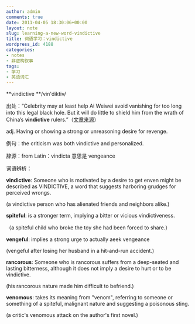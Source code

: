 ```yaml
---
author: admin
comments: true
date: 2011-04-05 18:30:06+00:00
layout: note
slug: learning-a-new-word-vindictive
title: 词语学习：vindictive
wordpress_id: 4188
categories:
- notes
- 非虚构叙事
tags:
- 学习
- 英语词汇
---
```


**vindictive **/vin'diktiv/

出处：“Celebrity may at least help Ai Weiwei avoid vanishing for too long into this legal black hole. But it will do little to shield him from the wrath of China’s **vindictive** rulers.”（[文章来源](http://www.economist.com/blogs/banyan/2011/04/law_china)）

adj. Having or showing a strong or unreasoning desire for revenge.

例句：the criticism was both vindictive and personalized.

辞源：from Latin：vindicta 意思是 vengeance

词语辨析：

**vindictive**: Someone who is motivated by a desire to get enven might be described as VINDICTIVE, a word that suggests harboring grudges for perceived wrongs.

(a vindictive person who has alienated friends and neighbors alike.)

**spiteful**: is a stronger term, implying a bitter or vicious vindictiveness.

（a spiteful child who broke the toy she had been forced to share.）

**vengeful**: implies a strong urge to actually aeek vengeance

(vengeful after losing her husband in a hit-and-run accident.)

**rancorous**: Someone who is rancorous suffers from a deep-seated and lasting bitterness, although it does not imply a desire to hurt or to be vindictive.

(his rancorous nature made him difficult to befriend.)

**venomous**: takes its meaning from "venom", referring to someone or something of a spiteful, malignant nature and suggesting a poisonous sting.

(a critic's venomous attack on the author's first novel.)

